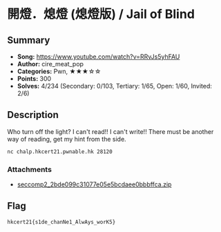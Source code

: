 開燈．熄燈 (熄燈版) / Jail of Blind
===

## Summary

* **Song:** https://www.youtube.com/watch?v=RRvJs5yhFAU
* **Author:** cire_meat_pop
* **Categories:** Pwn, ★★★☆☆
* **Points:** 300
* **Solves:** 4/234 (Secondary: 0/103, Tertiary: 1/65, Open: 1/60, Invited: 2/6)

## Description

Who turn off the light? I can't read!! I can't write!! There must be another way of reading, get my hint from the side.

```bash
nc chalp.hkcert21.pwnable.hk 28120
```

### Attachments

- [seccomp2_2bde099c31077e05e5bcdaee0bbbffca.zip](https://github.com/hkcert-ctf/CTF-Challenges/raw/main/CTF-2021/20-seccomp2/seccomp2_2bde099c31077e05e5bcdaee0bbbffca.zip)

## Flag

`hkcert21{s1de_chanNe1_AlwAys_worK5}`
